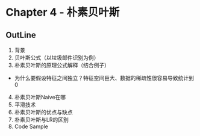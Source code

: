 # Chapter 4 - 朴素贝叶斯

## OutLine
1. 背景
2. 贝叶斯公式（以垃圾邮件识别为例）
3. 朴素贝叶斯的原理公式解释（结合例子）
 - 为什么要假设特征之间独立？特征空间巨大、数据的稀疏性很容易导致统计到0
4. 朴素贝叶斯Naive在哪
5. 平滑技术
6. 朴素贝叶斯的优点与缺点
7. 朴素贝叶斯与LR的区别
8. Code Sample
